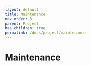 ```yaml
---
layout: default
title: Maintenance
nav_order: 3
parent: Project
has_children: true
permalink: /docs/project/maintenance
---
```


# Maintenance
